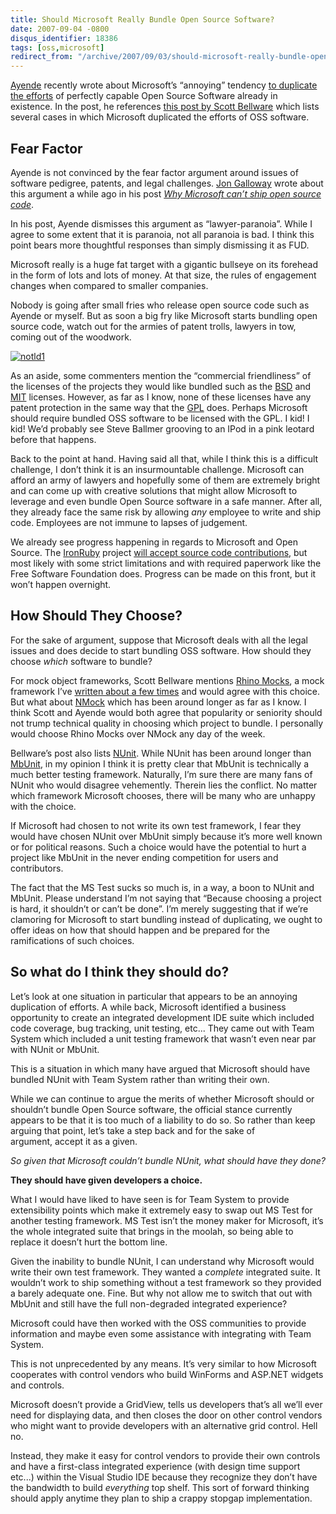 ```yaml
---
title: Should Microsoft Really Bundle Open Source Software?
date: 2007-09-04 -0800
disqus_identifier: 18386
tags: [oss,microsoft]
redirect_from: "/archive/2007/09/03/should-microsoft-really-bundle-open-source-software.aspx/"
---
```


[Ayende](http://www.ayende.com/ "Ayende") recently wrote about
Microsoft’s “annoying” tendency [to duplicate the
efforts](http://www.ayende.com/Blog/archive/2007/09/01/Duplication-of-Efforts.aspx "Duplication of Efforts") of
perfectly capable Open Source Software already in existence. In the
post, he references [this post by Scott
Bellware](http://codebetter.com/blogs/scott.bellware/archive/2007/08/31/167354.aspx "How Long Before Microsoft Releases a Mock Object Framework") which
lists several cases in which Microsoft duplicated the efforts of OSS
software.

Fear Factor
-----------

Ayende is not convinced by the fear factor argument around issues of
software pedigree, patents, and legal challenges. [Jon
Galloway](http://weblogs.asp.net/jgalloway/ "Jon Galloway’s Blog") wrote
about this argument a while ago in his post *[Why Microsoft can’t ship
open source
code](http://weblogs.asp.net/jgalloway/archive/2007/05/02/why-microsoft-can-t-ship-open-source-code.aspx "Why Microsoft can’t ship open source code")*.

In his post, Ayende dismisses this argument as “lawyer-paranoia”. While
I agree to some extent that it is paranoia, not all paranoia is bad. I
think this point bears more thoughtful responses than simply dismissing
it as FUD.

Microsoft really is a huge fat target with a gigantic bullseye on its
forehead in the form of lots and lots of money. At that size, the rules
of engagement changes when compared to smaller companies.

Nobody is going after small fries who release open source code such as
Ayende or myself. But as soon a big fry like Microsoft starts bundling
open source code, watch out for the armies of patent trolls, lawyers in
tow, coming out of the woodwork.

[![notld1](https://haacked.com/images/haacked_com/WindowsLiveWriter/ShouldMicrosoftReallyBundleOpenSourceSof_807C/notld1_thumb.jpg)](https://haacked.com/images/haacked_com/WindowsLiveWriter/ShouldMicrosoftReallyBundleOpenSourceSof_807C/notld1.jpg)

As an aside, some commenters mention the “commercial friendliness” of
the licenses of the projects they would like bundled such as
the [BSD](http://www.opensource.org/licenses/bsd-license.php "BSD License")
and
[MIT](http://www.opensource.org/licenses/mit-license.php "MIT License") licenses.
However, as far as I know, none of these licenses have any patent
protection in the same way that the
[GPL](http://www.gnu.org/licenses/gpl.html "GPL License") does. Perhaps
Microsoft should require bundled OSS software to be licensed with the
GPL. I kid! I kid! We’d probably see Steve Ballmer grooving to an IPod
in a pink leotard before that happens.

Back to the point at hand. Having said all that, while I think this is a
difficult challenge, I don’t think it is an insurmountable
challenge. Microsoft can afford an army of lawyers and hopefully some of
them are extremely bright and can come up with creative solutions that
might allow Microsoft to leverage and even bundle Open Source software
in a safe manner. After all, they already face the same risk by allowing
*any* employee to write and ship code. Employees are not immune to
lapses of judgement.

We already see progress happening in regards to Microsoft and Open
Source. The
[IronRuby](http://www.iunknown.com/2007/04/introducing_iro.html "Introducing IronRuby")
project [will accept source code
contributions](http://www.iunknown.com/2007/07/a-first-look-at.html "A First Look At IronRuby"),
but most likely with some strict limitations and with required paperwork
like the Free Software Foundation does. Progress can be made on this
front, but it won’t happen overnight.

How Should They Choose?
-----------------------

For the sake of argument, suppose that Microsoft deals with all the
legal issues and does decide to start bundling OSS software. How should
they choose *which* software to bundle?

For mock object frameworks, Scott Bellware mentions [Rhino
Mocks](http://ayende.com/projects/rhino-mocks.aspx "Rhino Mocks"), a
mock framework I’ve [written about a few
times](https://haacked.com/Tags/Rhino%20Mocks/default.aspx "Rhino Mocks Tags on Haacked.com") and
would agree with this choice. But what
about [NMock](http://nmock.org/ "NMock") which has been around longer as
far as I know. I think Scott and Ayende would both agree that popularity
or seniority should not trump technical quality in choosing which
project to bundle. I personally would choose Rhino Mocks over NMock any
day of the week.

Bellware’s post also lists
[NUnit](http://nunit.com/ "NUnit Test Framework"). While NUnit has been
around longer than
[MbUnit](http://mbunit.com/ "MbUnit generative test framework"), in my
opinion I think it is pretty clear that MbUnit is technically a much
better testing framework. Naturally, I’m sure there are many fans of
NUnit who would disagree vehemently. Therein lies the conflict. No
matter which framework Microsoft chooses, there will be many who are
unhappy with the choice.

If Microsoft had chosen to not write its own test framework, I fear they
would have chosen NUnit over MbUnit simply because it’s more well known
or for political reasons. Such a choice would have the potential to hurt
a project like MbUnit in the never ending competition for users and
contributors.

The fact that the MS Test sucks so much is, in a way, a boon to NUnit
and MbUnit. Please understand I’m not saying that “Because choosing a
project is hard, it shouldn’t or can’t be done”. I’m merely suggesting
that if we’re clamoring for Microsoft to start bundling instead of
duplicating, we ought to offer ideas on how that should happen and be
prepared for the ramifications of such choices.

So what do I think they should do?
----------------------------------

Let’s look at one situation in particular that appears to be an annoying
duplication of efforts. A while back, Microsoft identified a business
opportunity to create an integrated development IDE suite which included
code coverage, bug tracking, unit testing, etc... They came out with
Team System which included a unit testing framework that wasn’t even
near par with NUnit or MbUnit.

This is a situation in which many have argued that Microsoft should have
bundled NUnit with Team System rather than writing their own.

While we can continue to argue the merits of whether Microsoft should or
shouldn’t bundle Open Source software, the official stance currently
appears to be that it is too much of a liability to do so. So rather
than keep arguing that point, let’s take a step back and for the sake of
argument, accept it as a given.

*So given that Microsoft couldn’t bundle NUnit, what should have they
done?*

**They should have given developers a choice.**

What I would have liked to have seen is for Team System to provide
extensibility points which make it extremely easy to swap out MS Test
for another testing framework. MS Test isn’t the money maker for
Microsoft, it’s the whole integrated suite that brings in the moolah, so
being able to replace it doesn’t hurt the bottom line.

Given the inability to bundle NUnit, I can understand why Microsoft
would write their own test framework. They wanted a *complete*
integrated suite. It wouldn’t work to ship something without a test
framework so they provided a barely adequate one. Fine. But why not
allow me to switch that out with MbUnit and still have the full
non-degraded integrated experience?

Microsoft could have then worked with the OSS communities to provide
information and maybe even some assistance with integrating with Team
System.

This is not unprecedented by any means. It’s very similar to how
Microsoft cooperates with control vendors who build WinForms and ASP.NET
widgets and controls.

Microsoft doesn’t provide a GridView, tells us developers that’s all
we’ll ever need for displaying data, and then closes the door on other
control vendors who might want to provide developers with an alternative
grid control. Hell no.

Instead, they make it easy for control vendors to provide their own
controls and have a first-class integrated experience (with design time
support etc...) within the Visual Studio IDE because they recognize they
don’t have the bandwidth to build *everything* top shelf. This sort of
forward thinking should apply anytime they plan to ship a crappy stopgap
implementation.

